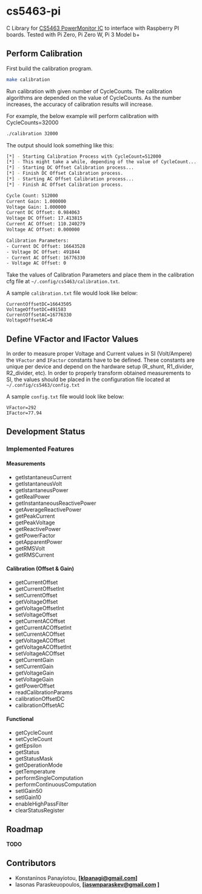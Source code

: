 # cs5463-pi
C Library for [CS5463 PowerMonitor IC](https://www.versasense.com/files/datasheets/CS5463_F3.pdf) to interface with Raspberry PI boards. Tested with Pi Zero, Pi Zero W, Pi 3 Model b+

## Perform Calibration

First build the calibration program.

```bash
make calibration
```

Run calibration with given number of CycleCounts. The calibration
algorithms are depended on the value of CycleCounts. As the number
increases, the accuracy of calibration results will increase.

For example, the below example will perform calibration with CycleCounts=32000

```bash
./calibration 32000
```

The output should look something like this:

```bash
[*] - Starting Calibration Process with CycleCount=512000
[*] - This might take a while, depending of the value of CycleCount...
[*] - Starting DC Offset Calibration process...
[*] - Finish DC Offset Calibration process.
[*] - Starting AC Offset Calibration process...
[*] - Finish AC Offset Calibration process.

Cycle Count: 512000
Current Gain: 1.000000
Voltage Gain: 1.000000
Current DC Offset: 0.984063
Voltage DC Offset: 17.413815
Current AC Offset: 110.240279
Voltage AC Offset: 0.000000

Calibration Parameters:
- Current DC Offset: 16643528
- Voltage DC Offset: 491844
- Current AC Offset: 16776330
- Voltage AC Offset: 0
```

Take the values of Calibration Parameters and place them in the calibration
cfg file at `~/.config/cs5463/calibration.txt`.

A sample `calibration.txt` file would look like below:

```
CurrentOffsetDC=16643505
VoltageOffsetDC=491583
CurrentOffsetAC=16776330
VoltageOffsetAC=0
```

## Define VFactor and IFactor Values

In order to measure proper Voltage and Current values in SI (Volt/Ampere) the `VFactor` and `IFactor` constants have to be defined. These constants are unique per device and depend on the hardware setup (R_shunt, R1_divider, R2_divider, etc).
In order to properly transform obtained measurements to SI, the values should be placed in the configuration file located at `~/.config/cs5463/config.txt`

A sample `config.txt` file would look like below:

```
VFactor=292
IFactor=77.94
```

## Development Status

### Implemented Features

#### Measurements

- getIstantaneusCurrent
- getIstantaneusVolt
- getIstantaneusPower
- getRealPower
- getInstantaneousReactivePower
- getAverageReactivePower
- getPeakCurrent
- getPeakVoltage
- getReactivePower
- getPowerFactor
- getApparentPower
- getRMSVolt
- getRMSCurrent

#### Calibration (Offset & Gain)
- getCurrentOffset
- getCurrentOffsetInt
- setCurrentOffset
- getVoltageOffset
- getVoltageOffsetInt
- setVoltageOffset
- getCurrentACOffset
- getCurrentACOffsetInt
- setCurrentACOffset
- getVoltageACOffset
- getVoltageACOffsetInt
- setVoltageACOffset
- getCurrentGain
- setCurrentGain
- getVoltageGain
- setVoltageGain
- getPowerOffset
- readCalibrationParams
- calibrationOffsetDC
- calibrationOffsetAC

#### Functional
- getCycleCount
- setCycleCount
- getEpsilon
- getStatus
- getStatusMask
- getOperationMode
- getTemperature
- performSingleComputation
- performContinuousComputation
- setIGain50
- setIGain10
- enableHighPassFilter
- clearStatusRegister

## Roadmap

**TODO**

## Contributors

- Konstaninos Panayiotou, **[klpanagi@gmail.com]**
- Iasonas Paraskeuopoulos, **[iaswnparaskev@gmail.com ]**
